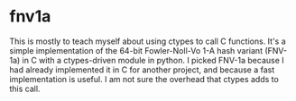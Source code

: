 # fnv1a
This is mostly to teach myself about using ctypes to call C functions. It's a simple implementation of the 64-bit
Fowler-Noll-Vo 1-A hash variant (FNV-1a) in C with a ctypes-driven module in python. I picked FNV-1a because I had
already implemented it in C for another project, and because a fast implementation is useful. I am not sure the
overhead that ctypes adds to this call.
